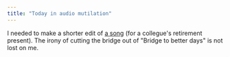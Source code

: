 ```yaml
---
title: "Today in audio mutilation"
---
```


<p>I needed to make a shorter edit of <a href="https://youtu.be/NpWeEzI1Wks?t=2m17s">a song</a> (for a collegue's retirement present).
The irony of cutting the bridge out of "Bridge to better days" is not lost on me.</p>
